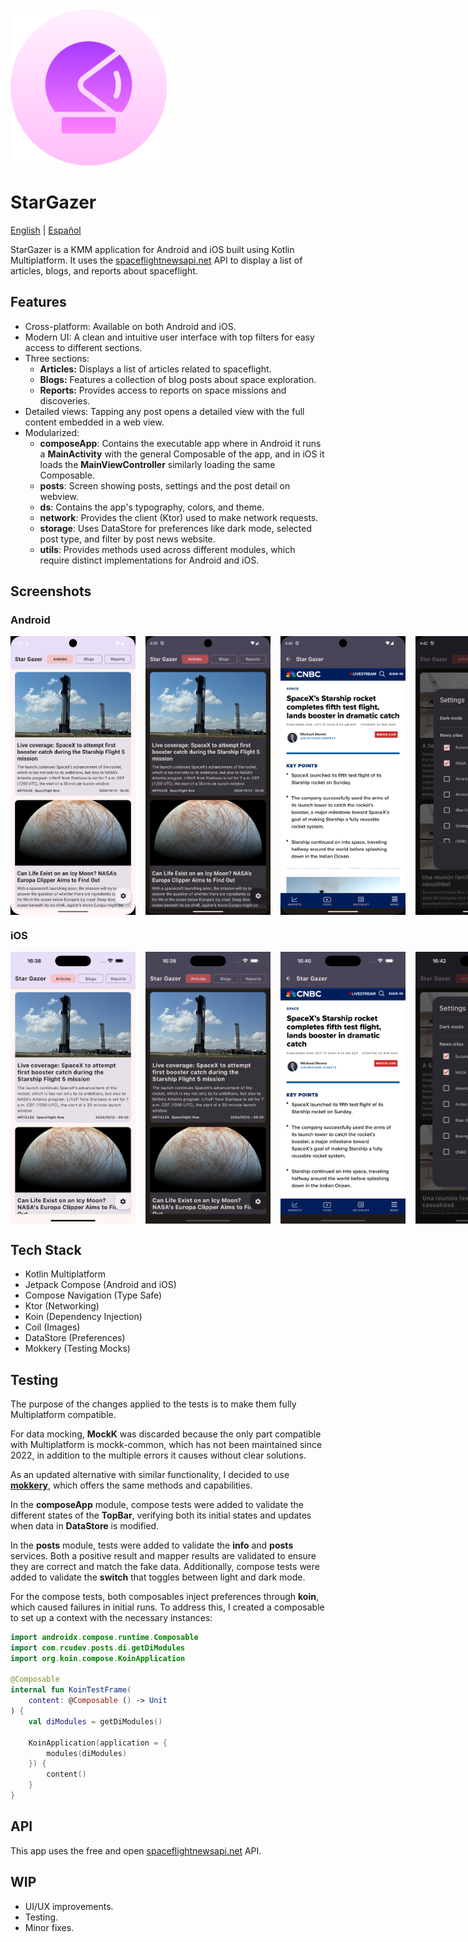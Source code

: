 <img src="screenshots/star_gazer_icon.png" alt="StarGazer icon" width="250"/>

# StarGazer

[English](README.md) | [Español](docs/README.es.md)

StarGazer is a KMM application for Android and iOS built using Kotlin Multiplatform. It uses the [spaceflightnewsapi.net](https://www.spaceflightnewsapi.net/) API to display a list of articles, blogs, and reports about spaceflight.

## Features

*   Cross-platform: Available on both Android and iOS.
*   Modern UI: A clean and intuitive user interface with top filters for easy access to different sections.
*   Three sections:
    *   **Articles:** Displays a list of articles related to spaceflight.
    *   **Blogs:** Features a collection of blog posts about space exploration.
    *   **Reports:** Provides access to reports on space missions and discoveries.
*   Detailed views: Tapping any post opens a detailed view with the full content embedded in a web view.
*   Modularized:
    *   **composeApp**: Contains the executable app where in Android it runs a **MainActivity** with the general Composable of the app, and in iOS it loads the **MainViewController** similarly loading the same Composable.
    *   **posts**: Screen showing posts, settings and the post detail on webview.
    *   **ds**: Contains the app's typography, colors, and theme.
    *   **network**: Provides the client (Ktor) used to make network requests.
    *   **storage**: Uses DataStore for preferences like dark mode, selected post type, and filter by post news website.
    *   **utils**: Provides methods used across different modules, which require distinct implementations for Android and iOS.

## Screenshots

### Android

<div style="display: flex; justify-content: space-between;">
    <img src="screenshots/Post_Android_Light.png" alt="Android Light" width="200" style="margin-right: 16px;"/>
<img src="screenshots/Post_Android_Dark.png" alt="Android Dark" width="200" style="margin-right: 16px;">
<img src="screenshots/Detail_Android.png" alt="Android Detail" width="200" style="margin-right: 16px;">
<img src="screenshots/Settings_Android.png" alt="Android Settings" width="200">
</div>

### iOS

<div style="display: flex; justify-content: space-between;">
    <img src="screenshots/Post_iOS_Light.png" alt="iOS Light" width="200" style="margin-right: 16px;"/>
<img src="screenshots/Post_iOS_Dark.png" alt="iOS Dark" width="200" style="margin-right: 16px;">
<img src="screenshots/Detail_iOS.png" alt="iOS Detail" width="200" style="margin-right: 16px;">
<img src="screenshots/Settings_iOS.png" alt="iOS Settings" width="200">
</div>

## Tech Stack

*   Kotlin Multiplatform
*   Jetpack Compose (Android and iOS)
*   Compose Navigation (Type Safe)
*   Ktor (Networking)
*   Koin (Dependency Injection)
*   Coil (Images)
*   DataStore (Preferences)
*   Mokkery (Testing Mocks)

## Testing

The purpose of the changes applied to the tests is to make them fully Multiplatform compatible.

For data mocking, **MockK** was discarded because the only part compatible with Multiplatform is mockk-common, which has not been maintained since 2022, in addition to the multiple errors it causes without clear solutions.

As an updated alternative with similar functionality, I decided to use **[mokkery](https://mokkery.dev/)**, which offers the same methods and capabilities.

In the **composeApp** module, compose tests were added to validate the different states of the **TopBar**, verifying both its initial states and updates when data in **DataStore** is modified.

In the **posts** module, tests were added to validate the **info** and **posts** services. Both a positive result and mapper results are validated to ensure they are correct and match the fake data. Additionally, compose tests were added to validate the **switch** that toggles between light and dark mode.

For the compose tests, both composables inject preferences through **koin**, which caused failures in initial runs. To address this, I created a composable to set up a context with the necessary instances:

```kotlin
import androidx.compose.runtime.Composable
import com.rcudev.posts.di.getDiModules
import org.koin.compose.KoinApplication

@Composable
internal fun KoinTestFrame(
    content: @Composable () -> Unit
) {
    val diModules = getDiModules()

    KoinApplication(application = {
        modules(diModules)
    }) {
        content()
    }
}
```

## API

This app uses the free and open [spaceflightnewsapi.net](https://www.spaceflightnewsapi.net/) API.

## WIP

*   UI/UX improvements.
*   Testing.
*   Minor fixes.
